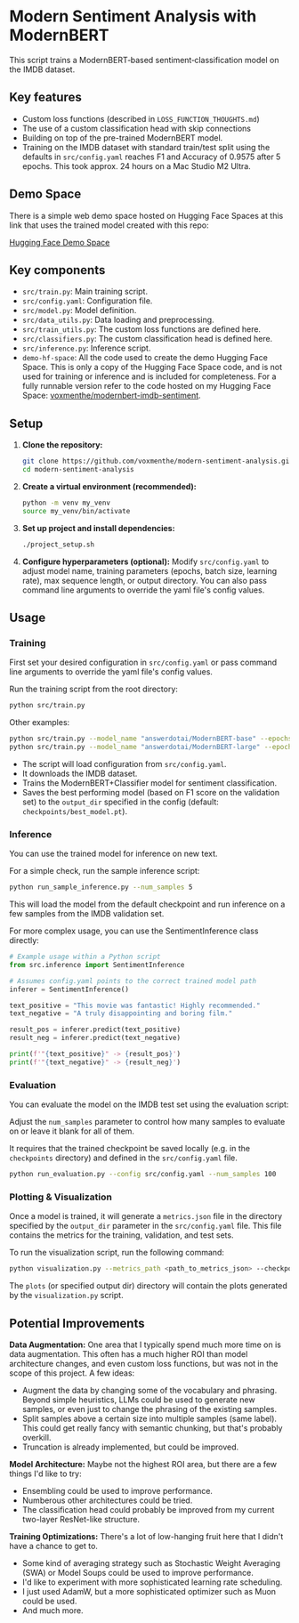 # Modern Sentiment Analysis with ModernBERT

This script trains a ModernBERT‑based sentiment‑classification model on the IMDB dataset.  

## Key features
* Custom loss functions (described in `LOSS_FUNCTION_THOUGHTS.md`)
* The use of a custom classification head with skip connections
* Building on top of the pre-trained ModernBERT model.
* Training on the IMDB dataset with standard train/test split using the defaults in `src/config.yaml` reaches F1 and Accuracy of 0.9575 after 5 epochs. This took approx. 24 hours on a Mac Studio M2 Ultra.

## Demo Space

There is a simple web demo space hosted on Hugging Face Spaces at this link that uses the trained model created with this repo:

[Hugging Face Demo Space](https://huggingface.co/spaces/voxmenthe/imdb-sentiment-demo)

## Key components
* `src/train.py`: Main training script.
* `src/config.yaml`: Configuration file.
* `src/model.py`: Model definition.
* `src/data_utils.py`: Data loading and preprocessing.
* `src/train_utils.py`: The custom loss functions are defined here.
* `src/classifiers.py`: The custom classification head is defined here.
* `src/inference.py`: Inference script.
* `demo-hf-space`: All the code used to create the demo Hugging Face Space. This is only a copy of the Hugging Face Space code, and is not used for training or inference and is included for completeness. For a fully runnable version refer to the code hosted on my Hugging Face Space: [voxmenthe/modernbert-imdb-sentiment](https://huggingface.co/voxmenthe/modernbert-imdb-sentiment/tree/main).

## Setup

1.  **Clone the repository:**
    ```bash
    git clone https://github.com/voxmenthe/modern-sentiment-analysis.git
    cd modern-sentiment-analysis
    ```

2.  **Create a virtual environment (recommended):**
    ```bash
    python -m venv my_venv
    source my_venv/bin/activate
    ```

3.  **Set up project and install dependencies:**
    ```bash
    ./project_setup.sh
    ```

4.  **Configure hyperparameters (optional):**
    Modify `src/config.yaml` to adjust model name, training parameters (epochs, batch size, learning rate), max sequence length, or output directory.
    You can also pass command line arguments to override the yaml file's config values.

## Usage

### Training

First set your desired configuration in `src/config.yaml` or pass command line arguments to override the yaml file's config values.

Run the training script from the root directory:

```bash
python src/train.py
```

Other examples:

```bash
python src/train.py --model_name "answerdotai/ModernBERT-base" --epochs 3
python src/train.py --model_name "answerdotai/ModernBERT-large" --epochs 3 --batch_size 16
```

-   The script will load configuration from `src/config.yaml`.
-   It downloads the IMDB dataset.
-   Trains the ModernBERT+Classifier model for sentiment classification.
-   Saves the best performing model (based on F1 score on the validation set) to the `output_dir` specified in the config (default: `checkpoints/best_model.pt`).


### Inference

You can use the trained model for inference on new text. 

For a simple check, run the sample inference script:

```bash
python run_sample_inference.py --num_samples 5
```

This will load the model from the default checkpoint and run inference on a few samples from the IMDB validation set.

For more complex usage, you can use the SentimentInference class directly:

```python
# Example usage within a Python script
from src.inference import SentimentInference

# Assumes config.yaml points to the correct trained model path
inferer = SentimentInference() 

text_positive = "This movie was fantastic! Highly recommended."
text_negative = "A truly disappointing and boring film."

result_pos = inferer.predict(text_positive)
result_neg = inferer.predict(text_negative)

print(f'"{text_positive}" -> {result_pos}')
print(f'"{text_negative}" -> {result_neg}')
```


### Evaluation

You can evaluate the model on the IMDB test set using the evaluation script:

Adjust the `num_samples` parameter to control how many samples to evaluate on or leave it blank for all of them.

It requires that the trained checkpoint be saved locally (e.g. in the `checkpoints` directory) and defined in the `src/config.yaml` file.

```bash
python run_evaluation.py --config src/config.yaml --num_samples 100
```

### Plotting & Visualization

Once a model is trained, it will generate a `metrics.json` file in the directory specified by the `output_dir` parameter in the `src/config.yaml` file. This file contains the metrics for the training, validation, and test sets. 

To run the visualization script, run the following command:

```bash
python visualization.py --metrics_path <path_to_metrics_json> --checkpoint <path_to_checkpoint> --config <path_to_config> --output_dir <path_to_output_dir>
```

The `plots` (or specified output dir) directory will contain the plots generated by the `visualization.py` script.


## Potential Improvements

**Data Augmentation:** One area that I typically spend much more time on is data augmentation. This often has a much higher ROI than model architecture changes, and even custom loss functions, but was not in the scope of this project. A few ideas:
* Augment the data by changing some of the vocabulary and phrasing. Beyond simple heuristics, LLMs could be used to generate new samples, or even just to change the phrasing of the existing samples.
* Split samples above a certain size into multiple samples (same label). This could get really fancy with semantic chunking, but that's probably overkill.
* Truncation is already implemented, but could be improved.

**Model Architecture:** Maybe not the highest ROI area, but there are a few things I'd like to try:
* Ensembling could be used to improve performance.
* Numberous other architectures could be tried.
* The classification head could probably be improved from my current two-layer ResNet-like structure.

**Training Optimizations:** There's a lot of low-hanging fruit here that I didn't have a chance to get to.
* Some kind of averaging strategy such as Stochastic Weight Averaging (SWA) or Model Soups could be used to improve performance.
* I'd like to experiment with more sophisticated learning rate scheduling.
* I just used AdamW, but a more sophisticated optimizer such as Muon could be used.
* And much more.